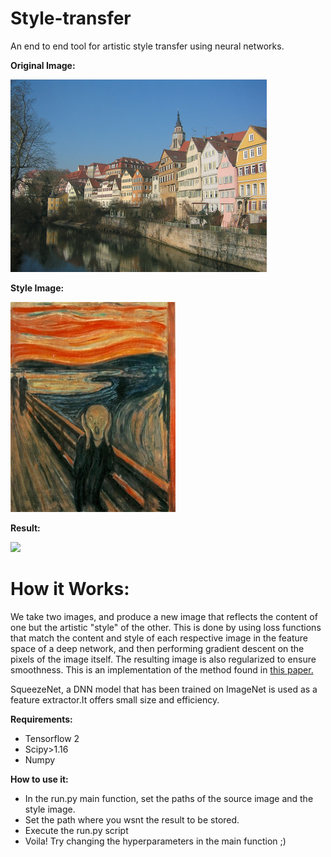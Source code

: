 # Style-transfer
An end to end tool for artistic style transfer using neural networks.

**Original Image:**

![](rd_imgs/tubingen_rd.jpg "ORORORORORO")

**Style Image:**

![](rd_imgs/the_scream_rd.jpg)

**Result:**

![](rd_imgs/result.jpg)

# How it Works:
We take two images, and produce a new image that reflects the content of one but the artistic "style" of the other. This is done by using loss functions that match the content and style of each respective image in the feature space of a deep network, and then performing gradient descent on the pixels of the image itself.
The resulting image is also regularized to ensure smoothness.
This is an implementation of the method found in  [this paper.](https://www.cv-foundation.org/openaccess/content_cvpr_2016/papers/Gatys_Image_Style_Transfer_CVPR_2016_paper.pdf)

SqueezeNet, a DNN model that has been trained on ImageNet is used as a feature extractor.It offers small size and efficiency.


**Requirements:** 
* Tensorflow 2
* Scipy>1.16
* Numpy

**How to use it:**
* In the run.py main function, set the paths of the source image and the style image.
* Set the path where you wsnt the result to be stored.
* Execute the run.py script
* Voila! Try changing the hyperparameters in the main function ;)
